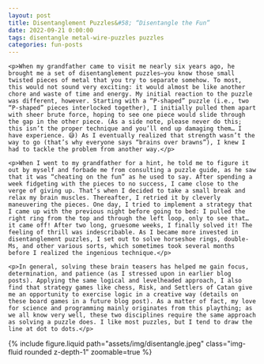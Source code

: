 ```yaml
---
layout: post
title: Disentanglement Puzzles&#58; “Disentangle the Fun”
date: 2022-09-21 0:00:00
tags: disentangle metal-wire-puzzles puzzles
categories: fun-posts
---
```


<div>

    <p>When my grandfather came to visit me nearly six years ago, he brought me a set of disentanglement puzzles—you know those small twisted pieces of metal that you try to separate somehow. To most, this would not sound very exciting: it would almost be like another chore and waste of time and energy. My initial reaction to the puzzle was different, however. Starting with a “P-shaped” puzzle (i.e., two “P-shaped” pieces interlocked together), I initially pulled them apart with sheer brute force, hoping to see one piece would slide through the gap in the other piece. (As a side note, please never do this; this isn’t the proper technique and you’ll end up damaging them… I have experience. 😅) As I eventually realized that strength wasn’t the way to go (that’s why everyone says “brains over brawns”), I knew I had to tackle the problem from another way.</p>

    <p>When I went to my grandfather for a hint, he told me to figure it out by myself and forbade me from consulting a puzzle guide, as he saw that it was “cheating on the fun” as he used to say. After spending a week fidgeting with the pieces to no success, I came close to the verge of giving up. That’s when I decided to take a small break and relax my brain muscles. Thereafter, I retried it by cleverly maneuvering the pieces. One day, I tried to implement a strategy that I came up with the previous night before going to bed: I pulled the right ring from the top and through the left loop, only to see that… it came off! After two long, gruesome weeks, I finally solved it! The feeling of thrill was indescribable. As I became more invested in disentanglement puzzles, I set out to solve horseshoe rings, double-Ms, and other various sorts, which sometimes took several months before I realized the ingenious technique.</p>

    <p>In general, solving these brain teasers has helped me gain focus, determination, and patience (as I stressed upon in earlier blog posts). Applying the same logical and levelheaded approach, I also find that strategy games like chess, Risk, and Settlers of Catan give me an opportunity to exercise logic in a creative way (details on these board games in a future blog post). As a matter of fact, my love for science and programming mainly originates from this plaything; as we all know very well, these two disciplines require the same approach as solving a puzzle does. I like most puzzles, but I tend to draw the line at dot to dots.</p>

</div>

<div class="row mt-3">
    <div class="col-sm mt-3 mt-md-0">
        {% include figure.liquid path="assets/img/disentangle.jpeg" class="img-fluid rounded z-depth-1" zoomable=true %}
    </div>
</div>